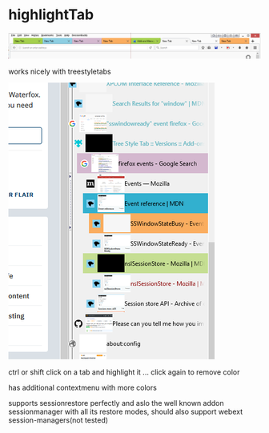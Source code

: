 # highlightTab


![GitHub Logo](screenShot2.png)

works nicely with treestyletabs 

![GitHub Logo](screenShot.png)


ctrl or shift click on a tab and highlight it ... click again to remove color 

has additional contextmenu with more colors

supports sessionrestore perfectly and aslo the well known addon sessionmanager with all its restore modes, should also support webext session-managers(not tested) 


